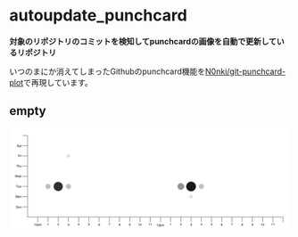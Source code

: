 # autoupdate_punchcard

**対象のリポジトリのコミットを検知してpunchcardの画像を自動で更新しているリポジトリ**

いつのまにか消えてしまったGithubのpunchcard機能を[N0nki/git-punchcard-plot](https://github.com/N0nki/git-punchcard-plot)で再現しています。  

## empty

![image](empty.png)
